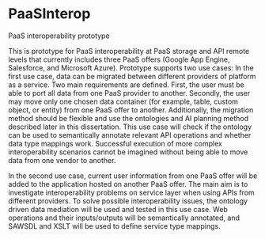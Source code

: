 # PaaSInterop

PaaS interoperability prototype

This is prototype for PaaS interoperability at PaaS storage and API remote levels that currently includes three PaaS offers (Google App Engine, Salesforce, and Microsoft Azure). Prototype supports two use cases:
In the first use case, data can be migrated between different providers of platform as a service. Two main requirements are defined. First, the user must be able to port all data from one PaaS provider to another. Secondly, the user may move only one chosen data container (for example, table, custom object, or entity) from one PaaS offer to another. Additionally, the migration method should be flexible and use the ontologies and AI planning method described later in this dissertation. This use case will check if the ontology can be used to semantically annotate relevant API operations and whether data type mappings work. Successful execution of more complex interoperability scenarios cannot be imagined without being able to move data from one vendor to another.

In the second use case, current user information from one PaaS offer will be added to the application hosted on another PaaS offer. The main aim is to investigate interoperability problems on service layer when using APIs from different providers. To solve possible interoperability issues, the ontology driven data mediation will be used and tested in this use case. Web operations and their inputs/outputs will be semantically annotated, and SAWSDL and XSLT will be used to define service type mappings. 
